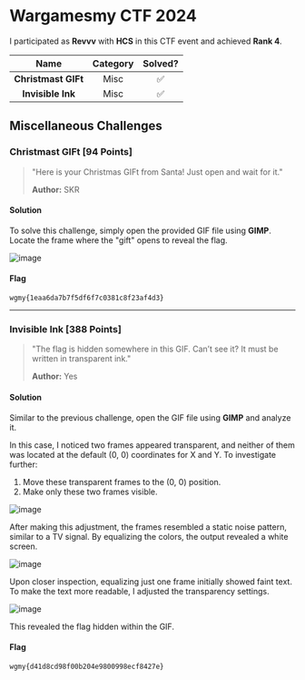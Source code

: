 # Wargamesmy CTF 2024

I participated as **Revvv** with **HCS** in this CTF event and achieved **Rank 4**.

|       Name       | Category | Solved? |
|:----------------:|:--------:|:-------:|
| **Christmast GIFt** |   Misc   |   ✅    |
| **Invisible Ink**  |   Misc   |   ✅    |

## Miscellaneous Challenges

### Christmast GIFt [94 Points]

> "Here is your Christmas GIFt from Santa! Just open and wait for it."
>
> **Author:** SKR

#### Solution

To solve this challenge, simply open the provided GIF file using **GIMP**. Locate the frame where the "gift" opens to reveal the flag.

![image](https://hackmd.io/_uploads/rkwxRfRSyx.png)

#### Flag

`wgmy{1eaa6da7b7f5df6f7c0381c8f23af4d3}`

---

### Invisible Ink [388 Points]

> "The flag is hidden somewhere in this GIF. Can’t see it? It must be written in transparent ink."
>
> **Author:** Yes

#### Solution

Similar to the previous challenge, open the GIF file using **GIMP** and analyze it.

In this case, I noticed two frames appeared transparent, and neither of them was located at the default (0, 0) coordinates for X and Y. To investigate further:

1. Move these transparent frames to the (0, 0) position.
2. Make only these two frames visible.

![image](https://hackmd.io/_uploads/B1RgxX0r1x.png)

After making this adjustment, the frames resembled a static noise pattern, similar to a TV signal. By equalizing the colors, the output revealed a white screen.

![image](https://hackmd.io/_uploads/Hky_gmAB1g.png)

Upon closer inspection, equalizing just one frame initially showed faint text. To make the text more readable, I adjusted the transparency settings.

![image](https://hackmd.io/_uploads/HkEWW7CByx.png)

This revealed the flag hidden within the GIF.

#### Flag

`wgmy{d41d8cd98f00b204e9800998ecf8427e}`

